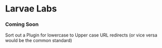 
# Larvae Labs

### Coming Soon

Sort out a Plugin for lowercase to Upper case  URL redirects (or vice versa would be the common standard)